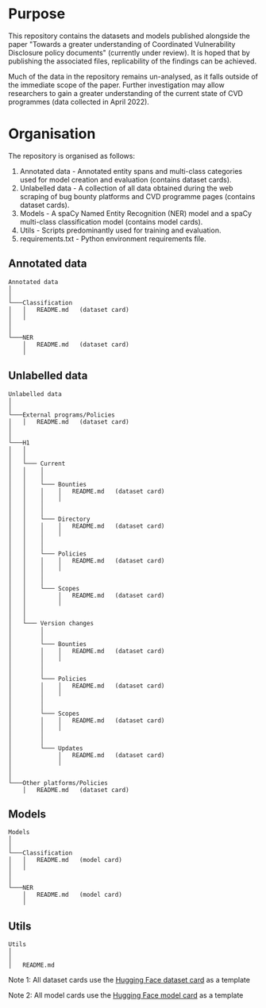 # Purpose
This repository contains the datasets and models published alongside the paper "Towards a greater understanding of Coordinated Vulnerability Disclosure policy documents" (currently under review). It is hoped that by publishing the associated files, replicability of the findings can be achieved. 

Much of the data in the repository remains un-analysed, as it falls outside of the immediate scope of the paper. Further investigation may allow researchers to gain a greater understanding of the current state of CVD programmes (data collected in April 2022).


# Organisation
The repository is organised as follows:

1. Annotated data - Annotated entity spans and multi-class categories used for model creation and evaluation (contains dataset cards). 
2. Unlabelled data - A collection of all data obtained during the web scraping of bug bounty platforms and CVD programme pages (contains dataset cards).
3. Models - A spaCy Named Entity Recognition (NER) model and a spaCy multi-class classification model (contains model cards).
4. Utils - Scripts predominantly used for training and evaluation.
5. requirements.txt - Python environment requirements file.

## Annotated data
```
Annotated data
│
│   
└───Classification
│   │   README.md   (dataset card)
│   │
│   
│
└───NER
    │   README.md   (dataset card)
    │
```


## Unlabelled data
```
Unlabelled data
│   
│       
└───External programs/Policies
│   │   README.md   (dataset card)
│
│  
└───H1
│   │
│   │
│   └─── Current
│   │    │
│   │    │
│   │    └─── Bounties
│   │    │    │   README.md   (dataset card)
│   │    │    │
│   │    │
│   │    │
│   │    └─── Directory
│   │    │    │   README.md   (dataset card)
│   │    │    │
│   │    │
│   │    │
│   │    └─── Policies
│   │    │    │   README.md   (dataset card)
│   │    │    │
│   │    │
│   │    │
│   │    └─── Scopes
│   │         │   README.md   (dataset card)
│   │         │
│   │
│   │
│   └─── Version changes
│        │
│        │
│        └─── Bounties
│        │    │   README.md   (dataset card)
│        │    │
│        │
│        │
│        └─── Policies
│        │    │   README.md   (dataset card)
│        │    │
│        │
│        │
│        └─── Scopes
│        │    │   README.md   (dataset card)
│        │    │
│        │
│        │
│        └─── Updates
│             │   README.md   (dataset card)
│             │
│
│
└───Other platforms/Policies
    │   README.md   (dataset card)
```


## Models
```
Models
│ 
│   
└───Classification
│   │   README.md   (model card)
│   │
│   
│
└───NER
    │   README.md   (model card)
    │
```


## Utils
```
Utils
│ 
│   
│   README.md
```







Note 1: All dataset cards use the [Hugging Face dataset card](https://raw.githubusercontent.com/huggingface/datasets/main/templates/README.md) as a template 

Note 2: All model cards use the [Hugging Face model card](https://github.com/huggingface/hub-docs/blob/main/modelcard.md?plain=1) as a template
